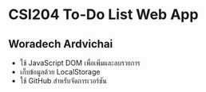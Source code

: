# CSI204 To-Do List Web App 
## Woradech Ardvichai

- ใช้ JavaScript DOM เพื่อเพิ่มและลบรายการ
- เก็บข้อมูลด้วย LocalStorage
- ใช้ GitHub สำหรับจัดการเวอร์ชัน
